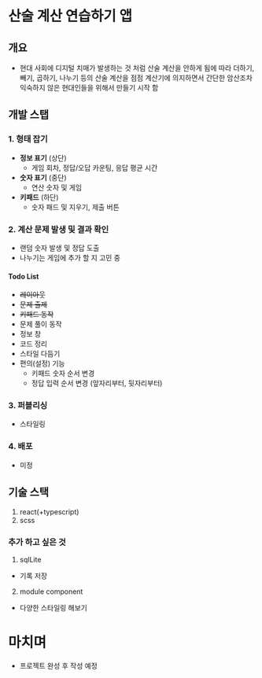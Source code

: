 # 산술 계산 연습하기 앱

## 개요

- 현대 사회에 디지털 치매가 발생하는 것 처럼 산술 계산을 안하게 됨에 따라 더하기, 빼기, 곱하기, 나누기 등의 산술 계산을 점점 계산기에 의지하면서 간단한 암산조차 익숙하지 않은 현대인들을 위해서 만들기 시작 함

## 개발 스탭

### 1. 형태 잡기

- **정보 표기** (상단)
  - 게임 회차, 정답/오답 카운팅, 응답 평균 시간
- **숫자 표기** (중단)
  - 연산 숫자 및 게임
- **키패드** (하단)
  - 숫자 패드 및 지우기, 제출 버튼

### 2. 계산 문제 발생 및 결과 확인

- 랜덤 숫자 발생 및 정답 도출
- 나누기는 게임에 추가 할 지 고민 중

#### Todo List

- ~~레이아웃~~
- ~~문제 출제~~
- ~~키패드 동작~~
- 문제 풀이 동작
- 정보 창
- 코드 정리
- 스타일 다듬기
- 편의(설정) 기능
  - 키패드 숫자 순서 변경
  - 정답 입력 순서 변경 (앞자리부터, 뒷자리부터)

### 3. 퍼블리싱

- 스타일링

### 4. 배포

- 미정

## 기술 스택

1. react(+typescript)
2. scss

### 추가 하고 싶은 것

1. sqlLite

- 기록 저장

2. module component

- 다양한 스타일링 해보기

# 마치며

- 프로젝트 완성 후 작성 예정
